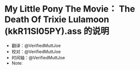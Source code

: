 # My Little Pony The Movie： The Death Of Trixie Lulamoon (kkR11Sl05PY).ass 的说明 

- 翻译：@VerifiedMuttJoe 
- 校对：@VerifiedMuttJoe 
- 时间轴：@VerifiedMuttJoe 
- Note: 
